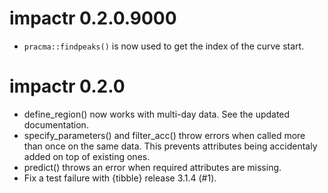 # impactr 0.2.0.9000
* `pracma::findpeaks()` is now used to get the index of the curve start.

# impactr 0.2.0
* define_region() now works with multi-day data. See the updated documentation.
* specify_parameters() and filter_acc() throw errors when called more than once on the same data. This prevents attributes being accidentaly added on top of existing ones.
* predict() throws an error when required attributes are missing.
* Fix a test failure with {tibble} release 3.1.4 (#1).
